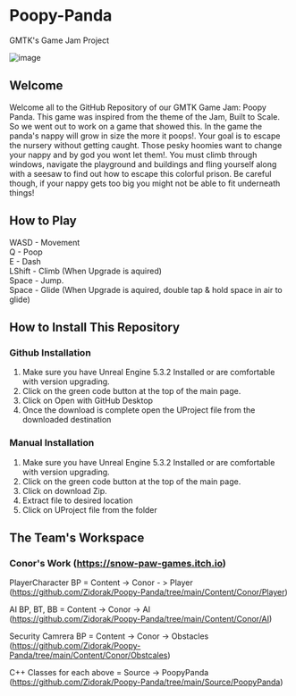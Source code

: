 # Poopy-Panda
GMTK's Game Jam Project

![image](https://github.com/user-attachments/assets/8d9b9a47-c152-4580-81ba-a83a3de27656)

## Welcome    

Welcome all to the GitHub Repository of our GMTK Game Jam: Poopy Panda. This game was inspired from the theme of the Jam, Built to Scale. So we went out to work on a game that showed this. In the game the panda's nappy will grow in size the more it poops!. Your goal is to escape the nursery without getting caught. Those pesky hoomies want to change your nappy and by god you wont let them!. You must climb through windows, navigate the playground and buildings and fling yourself along with a seesaw to find out how to escape this colorful prison. Be careful though, if your nappy gets too big you might not be able to fit underneath things!    

## How to Play       

WASD - Movement     
Q - Poop     
E - Dash    
LShift - Climb (When Upgrade is aquired)    
Space - Jump.    
Space - Glide (When Upgrade is aquired, double tap & hold space in air to glide)    

## How to Install This Repository    
### Github Installation    
  1. Make sure you have Unreal Engine 5.3.2 Installed or are comfortable with version upgrading.    
  2. Click on the green code button at the top of the main page.    
  3. Click on Open with GitHub Desktop    
  4. Once the download is complete open the UProject file from the downloaded destination    

### Manual Installation    
  1. Make sure you have Unreal Engine 5.3.2 Installed or are comfortable with version upgrading.    
  2. Click on the green code button at the top of the main page.    
  3. Click on download Zip.    
  4. Extract file to desired location
  5. Click on UProject file from the folder

## The Team's Workspace

### Conor's Work (https://snow-paw-games.itch.io)       

PlayerCharacter BP = Content -> Conor - > Player    
(https://github.com/Zidorak/Poopy-Panda/tree/main/Content/Conor/Player)    

AI BP, BT, BB = Content -> Conor -> AI    
(https://github.com/Zidorak/Poopy-Panda/tree/main/Content/Conor/AI)

Security Camrera BP = Content -> Conor -> Obstacles    
(https://github.com/Zidorak/Poopy-Panda/tree/main/Content/Conor/Obstcales)    

C++ Classes for each above = Source -> PoopyPanda    
(https://github.com/Zidorak/Poopy-Panda/tree/main/Source/PoopyPanda)    
